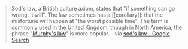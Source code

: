 
> Sod's law, a British culture axiom, states that "if something can go wrong, it will". The law sometimes has a [[corollary]]: that the misfortune will happen at "the worst possible time". The term is commonly used in the United Kingdom, though in North America, the phrase "[Murphy's law](#Murphy's%20law)" is more popular.—via [sod's law - Google Search](https://www.google.com/search?q=sod%27s+law&oq=sod%27s+&aqs=chrome.0.0i512j69i57j0i10j0i10i433l4j46i10i433j0i10i433j46i10.2035j0j1&sourceid=chrome&ie=UTF-8)
